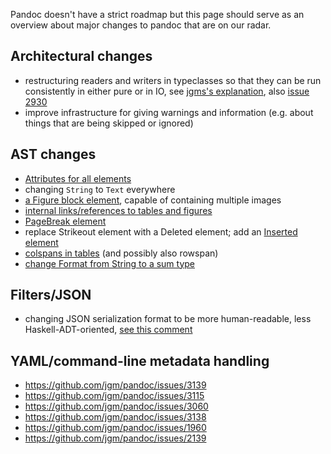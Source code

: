 Pandoc doesn't have a strict roadmap but this page should serve as an overview about major changes to pandoc that are on our radar.

## Architectural changes

- restructuring readers and writers in typeclasses so that they can be run consistently in either pure or in IO, see [jgms's explanation](https://groups.google.com/forum/#!msg/pandoc-discuss/oA7a_zPzzak/jnlIbaFhCgAJ;context-place=searchin/pandoc-discuss/2.0%7Csort:relevance), also [issue 2930](https://github.com/jgm/pandoc/issues/2930)
- improve infrastructure for giving warnings and information (e.g. about things that are being skipped or ignored)

## AST changes

- [Attributes for all elements](https://github.com/jgm/pandoc/issues/684)
- changing `String` to `Text` everywhere
- [a Figure block element](https://github.com/jgm/pandoc/issues/3177), capable of containing multiple images 
- [internal links/references to tables and figures](https://github.com/jgm/pandoc/issues/813)
- [PageBreak element](https://github.com/jgm/pandoc/issues/1934)
- replace Strikeout element with a Deleted element; add an [Inserted element](https://github.com/jgm/pandoc/issues/3035)
- [colspans in tables](https://github.com/jgm/pandoc/issues/1024) (and possibly also rowspan)
- [change Format from String to a sum type](https://github.com/jgm/pandoc/issues/547)

## Filters/JSON

- changing JSON serialization format to be more human-readable, less Haskell-ADT-oriented, [see this comment](https://github.com/jgm/pandoc/issues/3211#issuecomment-258783108)

## YAML/command-line metadata handling

- https://github.com/jgm/pandoc/issues/3139
- https://github.com/jgm/pandoc/issues/3115
- https://github.com/jgm/pandoc/issues/3060
- https://github.com/jgm/pandoc/issues/3138
- https://github.com/jgm/pandoc/issues/1960
- https://github.com/jgm/pandoc/issues/2139
